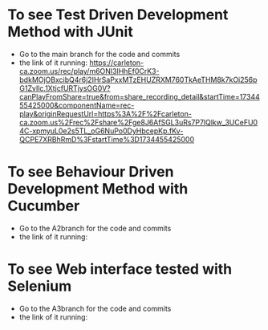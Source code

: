 # To see Test Driven Development Method with JUnit
- Go to the main branch for the code and commits
- the link of it running: https://carleton-ca.zoom.us/rec/play/m6ONI3lHhEf0CrK3-bdkMOjOBxcibQ4r6j2IHrSaPxxMTzEHUZRXM760TkAeTHM8k7kOi256pG1ZvIlc.1XtjcfURTjysOG0V?canPlayFromShare=true&from=share_recording_detail&startTime=1734455425000&componentName=rec-play&originRequestUrl=https%3A%2F%2Fcarleton-ca.zoom.us%2Frec%2Fshare%2Fge8J6AfSGL3uRs7P7lQlkw_3UCeFU04C-xpmyuL0e2s5TL_oG6NuPo0DyHbcepKp.fKv-QCPE7XRBhRmD%3FstartTime%3D1734455425000 

# To see Behaviour Driven Development Method with Cucumber
- Go to the A2branch for the code and commits
- the link of it running: 
# To see Web interface tested with Selenium
- Go to the A3branch for the code and commits
- the link of it running: 
